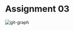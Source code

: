 # Assignment 03
![git-graph](https://github.com/user-attachments/assets/3ce2ba30-baa0-4c3d-9259-4c54830b0263)
